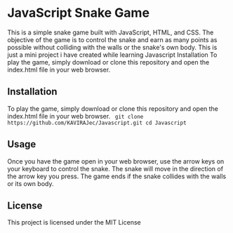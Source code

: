 # JavaScript Snake Game
This is a simple snake game built with JavaScript, HTML, and CSS. The objective of the game is to control the snake and earn as many points as possible without colliding with the walls or the snake's own body.
This is just a mini project i have created while learning Javascript
Installation
To play the game, simply download or clone this repository and open the index.html file in your web browser.

## Installation
To play the game, simply download or clone this repository and open the index.html file in your web browser.
``
git clone https://github.com/KAVIRAJec/Javascript.git
cd Javascript``
## Usage
Once you have the game open in your web browser, use the arrow keys on your keyboard to control the snake. The snake will move in the direction of the arrow key you press. The game ends if the snake collides with the walls or its own body.

## License
This project is licensed under the MIT License
